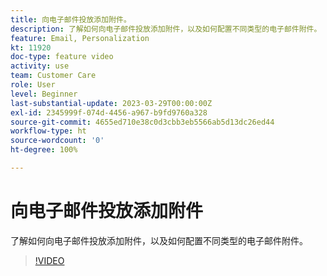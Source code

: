 ```yaml
---
title: 向电子邮件投放添加附件。
description: 了解如何向电子邮件投放添加附件，以及如何配置不同类型的电子邮件附件。
feature: Email, Personalization
kt: 11920
doc-type: feature video
activity: use
team: Customer Care
role: User
level: Beginner
last-substantial-update: 2023-03-29T00:00:00Z
exl-id: 2345999f-074d-4456-a967-b9fd9760a328
source-git-commit: 4655ed710e38c0d3cbb3eb5566ab5d13dc26ed44
workflow-type: ht
source-wordcount: '0'
ht-degree: 100%

---
```


# 向电子邮件投放添加附件

了解如何向电子邮件投放添加附件，以及如何配置不同类型的电子邮件附件。

>[!VIDEO](https://video.tv.adobe.com/v/3415789?quality=12&learn=on)
